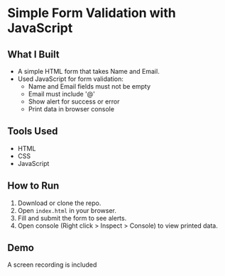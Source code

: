 # Simple Form Validation with JavaScript

## What I Built
- A simple HTML form that takes Name and Email.
- Used JavaScript for form validation:
  - Name and Email fields must not be empty
  - Email must include '@'
  - Show alert for success or error
  - Print data in browser console

## Tools Used
- HTML
- CSS
- JavaScript

##  How to Run
1. Download or clone the repo.
2. Open `index.html` in your browser.
3. Fill and submit the form to see alerts.
4. Open console (Right click > Inspect > Console) to view printed data.

## Demo
A screen recording is included
